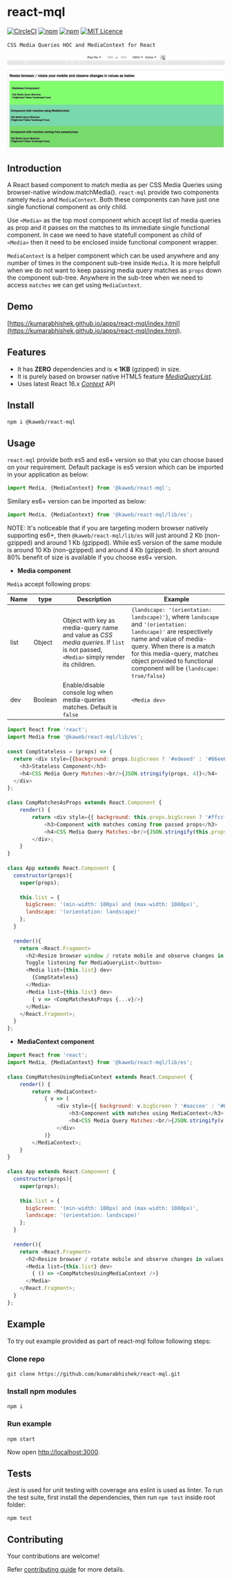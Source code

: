 # react-mql

[![CircleCI](https://circleci.com/gh/kumarabhishek/react-mql/tree/master.svg?style=svg)](https://circleci.com/gh/kumarabhishek/react-mql/tree/master) 
[![npm](https://img.shields.io/npm/v/@kaweb/react-mql.svg)](https://www.npmjs.com/package/@kaweb/react-mql) 
[![npm](https://img.shields.io/npm/dt/@kaweb/react-mql.svg)](https://www.npmjs.com/package/@kaweb/react-mql) [![MIT Licence](https://badges.frapsoft.com/os/mit/mit.svg?v=103)](https://github.com/kumarabhishek/react-mql/blob/master/LICENSE)

`CSS Media Queries HOC and MediaContext for React`

![Demo](https://raw.githubusercontent.com/kumarabhishek/react-mql/master/example/demo.gif)

## Introduction

A React based component to match media as per CSS Media Queries using browser-native window.matchMedia(). `react-mql` provide two components namely `Media` and `MediaContext`. Both these components can have just one single functional component as only child.

Use `<Media>` as the top most component which accept list of media queries as prop and it passes on the matches to its immediate single functional component. In case we need to have statefull component as child of `<Media>` then it need to be enclosed inside functional component wrapper.

`MediaContext` is a helper component which can be used anywhere and any number of times in the component sub-tree inside `Media`. It is more helpfull when we do not want to keep passing media query matches as `props` down the component sub-tree. Anywhere in the sub-tree when we need to access `matches` we can get using `MediaContext`.

## Demo

[https://kumarabhishek.github.io/apps/react-mql/index.html](https://kumarabhishek.github.io/apps/react-mql/index.html).

## Features

* It has **ZERO** dependencies and is **< 1KB** (gzipped) in size.
* It is purely based on browser native HTML5 feature _[MediaQueryList](https://developer.mozilla.org/en-US/docs/Web/API/MediaQueryList)_.
* Uses latest React 16.x _[Context](https://reactjs.org/docs/context.html)_ API

## Install

```
npm i @kaweb/react-mql
```

## Usage

`react-mql` provide both es5 and es6+ version so that you can choose based on your requirement. Default package is es5 version which can be imported in your application as below:

```js
import Media, {MediaContext} from '@kaweb/react-mql';
```

Similary es6+ version can be imported as below:

```js
import Media, {MediaContext} from '@kaweb/react-mql/lib/es';
```

NOTE: It's noticeable that if you are targeting modern browser natively supporting es6+, then `@kaweb/react-mql/lib/es` will just around 2 Kb (non-gzipped) and around 1 Kb (gzipped). While es5 version of the same module is around 10 Kb (non-gzipped) and around 4 Kb (gzipped). In short around 80% benefit of size is available if you choose es6+ version.

* **Media component**

`Media` accept following props:

Name | type | Description         | Example
-----|------|---------------------|---------
list |Object| Object with key as media-query name and value as _CSS media queries_. If `list` is not passed, `<Media>` simply render its children. | ```{landscape: '(orientation: landscape)'}```, where `landscape` and `'(orientation: landscape)'` are respectively name and value of media-query. When there is a match for this media-query, matches object provided to functional component will be ```{landscape: true/false}```
dev | Boolean | Enable/disable console log when media-queries matches. Default is `false` | `<Media dev>`

```js
import React from 'react';
import Media from '@kaweb/react-mql/lib/es';

const CompStateless = (props) => {
  return <div style={{background: props.bigScreen ? '#edeeed' : '#66ee66', padding: '1rem'}}>
    <h3>Stateless Component</h3>
    <h4>CSS Media Query Matches:<br/>{JSON.stringify(props, 4)}</h4>
  </div>
};

class CompMatchesAsProps extends React.Component {
	render() {
		return <div style={{ background: this.props.bigScreen ? '#ffccff' : '#66cc66', padding: '0.5rem' }}>
			<h3>Component with matches coming from passed props</h3>
			<h4>CSS Media Query Matches:<br/>{JSON.stringify(this.props, 4)}</h4>
		</div>;
	}
}

class App extends React.Component {
  constructor(props){
    super(props);
    
    this.list = {
      bigScreen: '(min-width: 100px) and (max-width: 1080px)',
      landscape: '(orientation: landscape)'
    };
  }

  render(){
    return <React.Fragment>
      <h2>Resize browser window / rotate mobile and observe changes in values as below:</h2>
      Toggle listening for MediaQueryList</button>
      <Media list={this.list} dev>
        {CompStateless}
      </Media>
      <Media list={this.list} dev>
        { v => <CompMatchesAsProps {...v}/>}
      </Media>
    </React.Fragment>;
  }
};
```

* **MediaContext component**

```js
import React from 'react';
import Media, {MediaContext} from '@kaweb/react-mql/lib/es';

class CompMatchesUsingMediaContext extends React.Component {
	render() {
		return <MediaContext>
			{ v => (
				<div style={{ background: v.bigScreen ? '#aaccee' : '#66ccaa', padding: '0.5rem' }}>
					<h3>Component with matches using MediaContext</h3>
					<h4>CSS Media Query Matches:<br/>{JSON.stringify(v, 4)}</h4>
				</div>
			)}
		</MediaContext>;
	}
}

class App extends React.Component {
  constructor(props){
    super(props);
    
    this.list = {
      bigScreen: '(min-width: 100px) and (max-width: 1080px)',
      landscape: '(orientation: landscape)'
    };
  }

  render(){
    return <React.Fragment>
      <h2>Resize browser / rotate mobile and observe changes in values as below:</h2>
      <Media list={this.list} dev>
        { () => <CompMatchesUsingMediaContext />}
      </Media>
    </React.Fragment>;
  }
};
```

## Example

To try out example provided as part of react-mql follow following steps:

### Clone repo

```
git clone https://github.com/kumarabhishek/react-mql.git
```

### Install npm modules

```
npm i
```

### Run example

```
npm start
```

Now open [http://localhost:3000](http://localhost:3000).

## Tests

Jest is used for unit testing with coverage ans eslint is used as linter. To run the test suite, first install the dependencies, then run `npm test` inside root folder:

```
npm test
```

## Contributing

Your contributions are welcome!

Refer [contributing guide](https://github.com/kumarabhishek/react-mql/blob/master/CONTRIBUTING.md) for more details.
